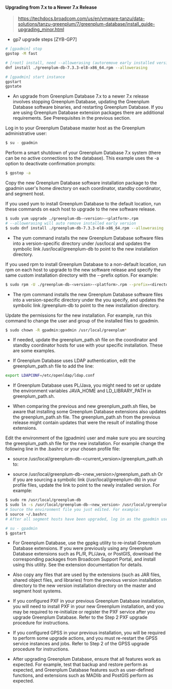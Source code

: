 #### Upgrading from 7.x to a Newer 7.x Release
> https://techdocs.broadcom.com/us/en/vmware-tanzu/data-solutions/tanzu-greenplum/7/greenplum-database/install_guide-upgrading_minor.html

- gp7 upgrade steps [ZYB-GP7]

```sh
# [gpadmin] stop
gpstop -M fast

# [root] install, need --allowerasing (autoremove early installed version) 
dnf install ./greenplum-db-7.3.3-el8-x86_64.rpm --allowerasing

# [gpadmin] start instance
gpstart
gpstate
```

- An upgrade from Greenplum Database 7.x to a newer 7.x release involves stopping Greenplum Database, updating the Greenplum Database software binaries, and restarting Greenplum Database. If you are using Greenplum Database extension packages there are additional requirements. See Prerequisites in the previous section.

Log in to your Greenplum Database master host as the Greenplum administrative user:

```sh
$ su - gpadmin
```

Perform a smart shutdown of your Greenplum Database 7.x system (there can be no active connections to the database). This example uses the -a option to deactivate confirmation prompts:

```sh
$ gpstop -a
```

Copy the new Greenplum Database software installation package to the gpadmin user's home directory on each coordinator, standby coordinator, and segment host.

If you used yum to install Greenplum Database to the default location, run these commands on each host to upgrade to the new software release.

```sh
$ sudo yum upgrade ./greenplum-db-<version>-<platform>.rpm
# --allowerasing will auto remove installed early version
$ sudo dnf install ./greenplum-db-7.3.3-el8-x86_64.rpm --allowerasing 
```

- The yum command installs the new Greenplum Database software files into a version-specific directory under /usr/local and updates the symbolic link /usr/local/greenplum-db to point to the new installation directory.

If you used rpm to install Greenplum Database to a non-default location, run rpm on each host to upgrade to the new software release and specify the same custom installation directory with the --prefix option. For example:

```sh
$ sudo rpm -U ./greenplum-db-<version>-<platform>.rpm --prefix=<directory>
```

- The rpm command installs the new Greenplum Database software files into a version-specific directory under the <directory> you specify, and updates the symbolic link <directory>/greenplum-db to point to the new installation directory.

Update the permissions for the new installation. For example, run this command to change the user and group of the installed files to gpadmin.

```sh
$ sudo chown -R gpadmin:gpadmin /usr/local/greenplum*
```

- If needed, update the greenplum_path.sh file on the coordinator and standby coordinator hosts for use with your specific installation. These are some examples.

- If Greenplum Database uses LDAP authentication, edit the greenplum_path.sh file to add the line:
```sh
export LDAPCONF=/etc/openldap/ldap.conf
```

- If Greenplum Database uses PL/Java, you might need to set or update the environment variables JAVA_HOME and LD_LIBRARY_PATH in greenplum_path.sh.

- When comparing the previous and new greenplum_path.sh files, be aware that installing some Greenplum Database extensions also updates the greenplum_path.sh file. The greenplum_path.sh from the previous release might contain updates that were the result of installing those extensions.

Edit the environment of the (gpadmin) user and make sure you are sourcing the greenplum_path.sh file for the new installation. For example change the following line in the .bashrc or your chosen profile file:

- source /usr/local/greenplum-db-<current_version>/greenplum_path.sh
to:

- source /usr/local/greenplum-db-<new_version>/greenplum_path.sh
Or if you are sourcing a symbolic link (/usr/local/greenplum-db) in your profile files, update the link to point to the newly installed version. For example:
```sh
$ sudo rm /usr/local/greenplum-db
$ sudo ln -s /usr/local/greenplum-db-<new_version> /usr/local/greenplum-db
# Source the environment file you just edited. For example:
$ source ~/.bashrc
# After all segment hosts have been upgraded, log in as the gpadmin user and start your Greenplum Database system:

# su - gpadmin
$ gpstart
```

- For Greenplum Database, use the gppkg utility to re-install Greenplum Database extensions. If you were previously using any Greenplum Database extensions such as PL/R, PL/Java, or PostGIS, download the corresponding packages from Broadcom Support Portal, and install using this utility. See the extension documentation for details.

- Also copy any files that are used by the extensions (such as JAR files, shared object files, and libraries) from the previous version installation directory to the new version installation directory on the master and segment host systems.

- If you configured PXF in your previous Greenplum Database installation, you will need to install PXF in your new Greenplum installation, and you may be required to re-initialize or register the PXF service after you upgrade Greenplum Database. Refer to the Step 2 PXF upgrade procedure for instructions.

- If you configured GPSS in your previous installation, you will be required to perform some upgrade actions, and you must re-restart the GPSS service instances and jobs. Refer to Step 2 of the GPSS upgrade procedure for instructions.

- After upgrading Greenplum Database, ensure that all features work as expected. For example, test that backup and restore perform as expected, and Greenplum Database features such as user-defined functions, and extensions such as MADlib and PostGIS perform as expected.